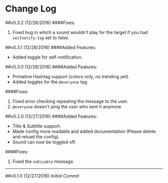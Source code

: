 Change Log
===

##v0.3.2 (12/28/2016)
####Fixes:
1. Fixed bug in which a sound wouldn't play for the target if you had `selfnotify-tag` set to false.

##v0.3.1 (12/28/2016)
####Added Features:
* Added toggle for self-notification.

##v0.3.0 (12/28/2016)
####Added Features:
* Primative Hashtag support (colors only, no trending yet).
* Added toggles for the `@everyone` tag.

####Fixes:
1. Fixed error checking repeating the message to the user.
2. `@everyone` doesn't ping the user who sent it anymore.

##v0.2.0 (12/27/2016)
####Added Features:
* Title & Subtitle support.
* Made config more readable and added documentation (Please delete and reload the config).
* Sound can now be toggled off.

####Fixes:
1. Fixed the `onDisable` message.

---

##v0.1.0 (12/27/2016)
*Initial Commit*

